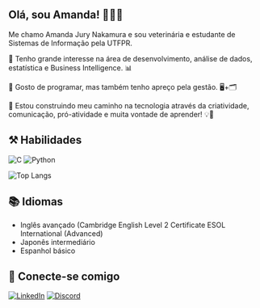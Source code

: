 ## Olá, sou Amanda! 👩🏻‍💻   
Me chamo Amanda Jury Nakamura e sou veterinária e estudante de Sistemas de Informação pela UTFPR. 

 🔹 Tenho grande interesse na área de desenvolvimento, análise de dados, estatística e Business Intelligence. 📊

🔹 Gosto de programar, mas também tenho apreço pela gestão. 🖥️+🗂️

🔹 Estou construindo meu caminho na tecnologia através da criatividade, comunicação, pró-atividade e muita vontade de aprender! 💡🧠


## ⚒️ Habilidades 
![C](https://img.shields.io/badge/C-000?style=for-the-badge&logo=c) 
![Python](https://img.shields.io/badge/Python-000?style=for-the-badge&logo=python)

![Top Langs](https://github-readme-stats-git-masterrstaa-rickstaa.vercel.app/api/top-langs/?username=AJNkamura&bg_color=000&border_color=30A3DC&title_color=E94D5F&text_color=FFF)




## 📚 Idiomas
- Inglês avançado (Cambridge English Level 2 Certificate ESOL International (Advanced)
- Japonês intermediário
- Espanhol básico

## 📲 Conecte-se comigo
[![LinkedIn](https://img.shields.io/badge/LinkedIn-000?style=for-the-badge&logo=linkedin&logoColor=0E76A8)](https://www.linkedin.com/in/ajnkamura/) 
[![Discord](https://img.shields.io/badge/Discord-000?style=for-the-badge&logo=discord)](https://www.discord.com/in/aj_nkamura/)


